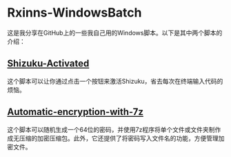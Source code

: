 # Rxinns-WindowsBatch

这是我分享在GitHub上的一些我自己用的Windows脚本。以下是其中两个脚本的介绍：

## [Shizuku-Activated](https://github.com/RxinnotRstar/Rxinns-WindowsBatch/tree/main/Shizuku-Activated)

这个脚本可以让你通过点击一个按钮来激活Shizuku，省去每次在终端输入代码的烦恼。

## [Automatic-encryption-with-7z](https://github.com/RxinnotRstar/Rxinns-WindowsBatch/tree/main/Automatic-encryption-with-7z)

这个脚本可以随机生成一个64位的密码，并使用7z程序将单个文件或文件夹制作成无压缩的加密压缩包。此外，它还提供了将密码写入文件名的功能，方便管理加密文件。
